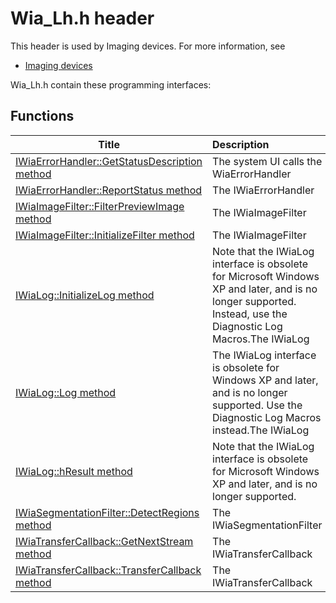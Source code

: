 # Wia_Lh.h header


This header is used by Imaging devices. For more information, see
- [Imaging devices](../_image/index.md)

Wia_Lh.h contain these programming interfaces:


## Functions

| Title   | Description   |
| ---- |:---- |
| [IWiaErrorHandler::GetStatusDescription method](nf-wia-lh-iwiaerrorhandler-getstatusdescription.md) | The system UI calls the WiaErrorHandler |
| [IWiaErrorHandler::ReportStatus method](nf-wia-lh-iwiaerrorhandler-reportstatus.md) | The IWiaErrorHandler |
| [IWiaImageFilter::FilterPreviewImage method](nf-wia-lh-iwiaimagefilter-filterpreviewimage.md) | The IWiaImageFilter |
| [IWiaImageFilter::InitializeFilter method](nf-wia-lh-iwiaimagefilter-initializefilter.md) | The IWiaImageFilter |
| [IWiaLog::InitializeLog method](nf-wia-lh-iwialog-initializelog.md) | Note that the IWiaLog interface is obsolete for Microsoft Windows XP and later, and is no longer supported. Instead, use the Diagnostic Log Macros.The IWiaLog |
| [IWiaLog::Log method](nf-wia-lh-iwialog-log.md) | The IWiaLog interface is obsolete for Windows XP and later, and is no longer supported. Use the Diagnostic Log Macros instead.The IWiaLog |
| [IWiaLog::hResult method](nf-wia-lh-iwialog-hresult.md) | Note that the IWiaLog interface is obsolete for Microsoft Windows XP and later, and is no longer supported. |
| [IWiaSegmentationFilter::DetectRegions method](nf-wia-lh-iwiasegmentationfilter-detectregions.md) | The IWiaSegmentationFilter |
| [IWiaTransferCallback::GetNextStream method](nf-wia-lh-iwiatransfercallback-getnextstream.md) | The IWiaTransferCallback |
| [IWiaTransferCallback::TransferCallback method](nf-wia-lh-iwiatransfercallback-transfercallback.md) | The IWiaTransferCallback |
